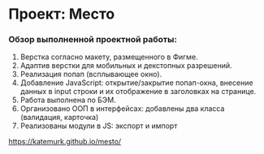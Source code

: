 # Проект: Место

### Обзор выполненной проектной работы:
1. Верстка согласно макету, размещенного в Фигме.
2. Адаптив верстки для мобильных и декстопных разрешений.
3. Реализация попап (всплывающее окно).
4. Добавление JavaScript: открытие/закрытие попап-окна, внесение данных в input строки и их отображение в заголовках на странице.
5. Работа выполнена по БЭМ.
6. Организовано ООП в интерфейсах: добавлены два класса (валидация, карточка)
7. Реализованы модули в JS: экспорт и импорт


https://katemurk.github.io/mesto/
